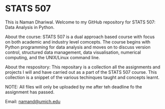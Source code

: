 # STATS 507

This is Naman Dhariwal. Welcome to my GitHub repository for STATS 507: Data Analysis in Python.

About the course:
STATS 507 is a dual approach based course with focus on both academic and industry level comcepts. The course begins with Python programming for data analysis and moves on to discuss version control, structured data management, data visualisation, numerical computing, and the UNIX/Linux command line.

About the respository:
This repositary is a collection all the assignments and projects I will and have carried out as a part of the STATS 507 course. This collection is a snippet of the various techinques taught and concepts learnt.

NOTE: All files will only be uploaded by me after teh deadline fo the assignment has passed.

Email: namand@umich.edu
